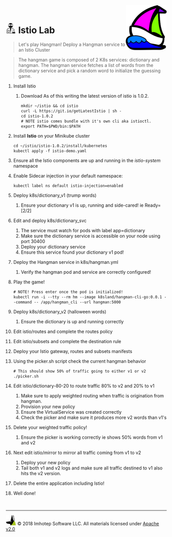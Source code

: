 <img src="../assets/k8sland.png" align="right" width="128" height="auto"/>

<br/>


# <img src="../assets/lab.png" width="32" height="auto"/> Istio Lab

> Let's play Hangman! Deploy a Hangman service to an Istio Cluster

> The hangman game is composed of 2 K8s services: dictionary and hangman. The hangman
> service fetches a list of words from the dictionary service and pick a random word to
> initialize the guessing game.


1. Install Istio

   1. Download
      As of this writing the latest version of istio is 1.0.2.

      ```shell
      mkdir ~/istio && cd istio
      curl -L https://git.io/getLatestIstio | sh -
      cd istio-1.0.2
      # NOTE istio comes bundle with it's own cli aka istioctl.
      export PATH=$PWD/bin:$PATH
      ```

  1. Install **Istio** on your Minikube cluster

      ```shell
      cd ~/istio/istio-1.0.2/install/kubernetes
      kubectl apply -f istio-demo.yaml
      ```

1. Ensure all the Istio components are up and running in the *istio-system* namespace
1. Enable Sidecar injection in your default namespace:

    ```shell
    kubectl label ns default istio-injection=enabled
    ```

1. Deploy k8s/dictionary_v1 (trump words)
   1. Ensure your dictionary v1 is up, running and side-cared! ie Ready=[2/2]
1. Edit and deploy k8s/dictionary_svc
   1. The service must watch for pods with label app=dictionary
   2. Make sure the dictionary service is accessible on your node using port 30400
   3. Deploy your dictionary service
   4. Ensure this service found your dictionary v1 pod!
1. Deploy the Hangman service in k8s/hangman.yml
   1. Verify the hangman pod and service are correctly configured!
1. Play the game!

    ```shell
    # NOTE! Press enter once the pod is initialized!
    kubectl run -i --tty --rm hm --image k8sland/hangman-cli-go:0.0.1 --command -- /app/hangman_cli --url hangman:5000
    ```

1. Deploy k8s/dictionary_v2 (halloween words)
   1. Ensure the dictionary is up and running correctly
1. Edit istio/routes and complete the routes policy
1. Edit istio/subsets and complete the destination rule
1. Deploy your Istio gateway, routes and subsets manifests
1. Using the picker.sh script check the current hangman behavior

    ```shell
    # This should show 50% of traffic going to either v1 or v2
    ./picker.sh
    ```

1. Edit istio/dictionary-80-20 to route traffic 80% to v2 and 20% to v1
    1. Make sure to apply weighted routing when traffic is origination from hangman.
    2. Provision your new policy
    3. Ensure the VirtualService was created correctly
    4. Check the picker and make sure it produces more v2 words than v1's
1. Delete your weighted traffic policy!
    1. Ensure the picker is working correctly ie shows 50% words from v1 and v2
1. Next edit istio/mirror to mirror all traffic coming from v1 to v2
    1. Deploy your new policy
    2. Tail both v1 and v2 logs and make sure all traffic destined to v1 also
        hits the v2 version.
1. Delete the entire application including Istio!
1. Well done!


<br/>

---
<img src="../assets/imhotep_logo.png" width="32" height="auto"/> © 2018 Imhotep Software LLC.
All materials licensed under [Apache v2.0](http://www.apache.org/licenses/LICENSE-2.0)
